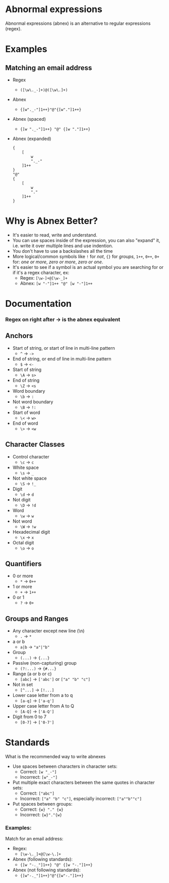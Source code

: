 # Abnormal expressions
Abnormal expressions (abnex) is an alternative to regular expressions (regex).

# Examples
## Matching an email address
- Regex
  - `([\w\._-]+)@([\w\.]+)`
- Abnex
  - `{[w"._-"]1++}"@"{[w"."]1++}`
- Abnex (spaced)
  - `{[w "._-"]1++} "@" {[w "."]1++}`

- Abnex (expanded)
  ```
  {
      [
          w
          "._-"
      ]1++
  }
  "@"
  {
      [
          w
          "."
      ]1++
  }
  ```

# Why is Abnex Better?
- It's easier to read, write and understand.
- You can use spaces inside of the expression, you can also "expand" it, i.e. write it over multiple lines and use indention.
- You don't have to use a backslashes all the time
- More logical/common symbols like `!` for _not_, `{}` for _groups_, `1++`, `0++`, `0+` for: _one or more_, _zero or more_, _zero or one_.
- It's easier to see if a symbol is an actual symbol you are searching for or if it's a regex character, ex:
  - Regex: `[\w-]+@[\w-_]+`
  - Abnex: `[w "-"]1++ "@" [w "-"]1++`

# Documentation
### Regex on right after -> is the abnex equivalent
## Anchors
- Start of string, or start of line in multi-line pattern
  - `^` -> `->`
- End of string, or end of line in multi-line pattern
  - `$` -> `<-`
- Start of string
  - `\A` -> `s>`
- End of string
  - `\Z` -> `<s`
- Word boundary
  - `\b` -> `:`
- Not word boundary
  - `\B` -> `!:`
- Start of word
  - `\<` -> `w>`
- End of word
  - `\>` -> `<w`

## Character Classes
- Control character
  - `\c` -> `c`
- White space
  - `\s` -> `_`
- Not white space
  - `\S` -> `!_`
- Digit
  - `\d` -> `d`
- Not digit
  - `\D` -> `!d`
- Word
  - `\w` -> `w`
- Not word
  - `\W` -> `!w`
- Hexade­cimal digit
  - `\x` -> `x`
- Octal digit
  - `\o` -> `o`

## Quantifiers
- 0 or more
  - `*` -> `0++`
- 1 or more
  - `+` -> `1++`
- 0 or 1
  - `?` -> `0+`

## Groups and Ranges
- Any character except new line (\n)
  - `.` -> `*`
- a or b
  - `a|b` -> `"a"|"b"`
- Group
  - `(...)` -> `{...}`
- Passive (non-c­apt­uring) group
  - `(?:...)` -> `{#...}`
- Range (a or b or c)
  - `[abc]` -> `['abc']` or `["a" "b" "c"]`
- Not in set
  - `[^...]` -> `[!...]`
- Lower case letter from a to q
  - `[a-q]` -> `['a-q']`
- Upper case letter from A to Q
  - `[A-Q]` -> `['A-Q']`
- Digit from 0 to 7
  - `[0-7]` -> `['0-7']`

# Standards
What is the recommended way to write abnexes

- Use spaces between characters in character sets:
  - Correct: `[w "_-"]`
  - Incorrect: `[w"_-"]`
- Put multiple exact characters between the same quotes in character sets:
  - Correct: `["abc"]`
  - Incorrect: `["a" "b" "c"]`, especially incorrect: `["a""b""c"]`
- Put spaces between groups:
  - Correct: `{w} "." {w}`
  - Incorrect: `{w}"."{w}`

### Examples:
Match for an email address:
- Regex:
  - `[\w-\._]+@[\w-\.]+`
- Abnex (following standards):
  - `{[w "-._"]1++} "@" {[w "-."]1++}`
- Abnex (not following standards):
  - `{[w"-._"]1++}"@"{[w"-."]1++}`